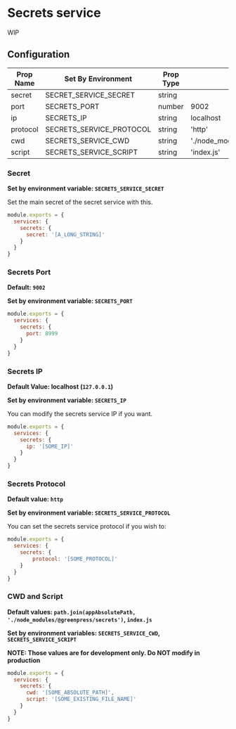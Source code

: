 # Secrets service

WIP

## Configuration

| Prop Name | Set By Environment       | Prop Type | Default Value                        |
|-----------|--------------------------|-----------|--------------------------------------|
| secret    | SECRET_SERVICE_SECRET    | string    |                                      |
| port      | SECRETS_PORT             | number    | 9002                                 |
| ip        | SECRETS_IP               | string    | localhost                            |
| protocol  | SECRETS_SERVICE_PROTOCOL | string    | 'http'                               |
| cwd       | SECRETS_SERVICE_CWD      | string    | './node_modules/@greenpress/secrets' |
| script    | SECRETS_SERVICE_SCRIPT   | string    | 'index.js'                           |

### Secret

**Set by environment variable: `SECRETS_SERVICE_SECRET`**

Set the main secret of the secret service with this.

```js
module.exports = {
  services: {
    secrets: {
      secret: '[A_LONG_STRING]'
    }
  }
}
```

### Secrets Port

**Default: `9002`**

**Set by environment variable: `SECRETS_PORT`**

```js
module.exports = {
  services: {
    secrets: {
      port: 8999
    }
  }
}
```

### Secrets IP

**Default Value: localhost (`127.0.0.1`)**

**Set by environment variable: `SECRETS_IP`**

You can modify the secrets service IP if you want.

```js
module.exports = {
  services: {
    secrets: {
      ip: '[SOME_IP]'
    }
  }
}
```

### Secrets Protocol

**Default value: `http`**

**Set by environment variable: `SECRETS_SERVICE_PROTOCOL`**

You can set the secrets service protocol if you wish to:

```js
module.exports = {
  services: {
    secrets: {
        protocol: '[SOME_PROTOCOL]'
    }
  }
}
```

### CWD and Script

**Default values: `path.join(appAbsolutePath, './node_modules/@greenpress/secrets')`, `index.js`**

**Set by environment variables: `SECRETS_SERVICE_CWD`, `SECRETS_SERVICE_SCRIPT`**

**NOTE: Those values are for development only. Do NOT modify in production**

```js
module.exports = {
  services: {
    secrets: {
      cwd: '[SOME_ABSOLUTE_PATH]',
      script: '[SOME_EXISTING_FILE_NAME]'
    }
  }
}
```

